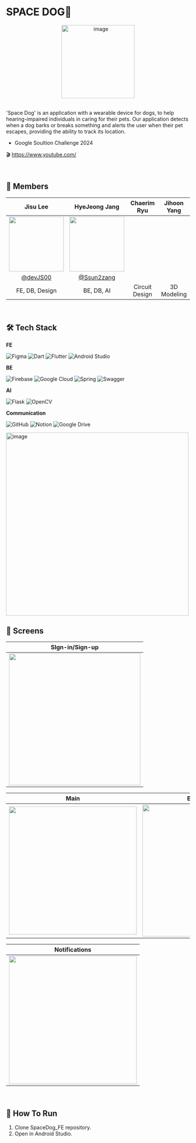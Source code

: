 # SPACE DOG🚀

<div align="center">
<img width="200" alt="image" src="https://github.com/GDSC-CAU/SpaceDog_FE/assets/110683103/24fffaa4-d04e-461c-99c8-eba3321f305c">
</div>
<br>

'Space Dog' is an application with a wearable device for dogs, to help hearing-impaired individuals in caring for their pets. Our application detects when a dog barks or breaks something and alerts the user when their pet escapes, providing the ability to track its location.

* Google Soultion Challenge 2024

🎬 https://www.youtube.com/



<br>

## 👥 Members

| Jisu Lee | HyeJeong Jang | Chaerim Ryu | Jihoon Yang |                   
| :------------: | :----------: | :-----------: | :-----------: |
|    <img src="https://avatars.githubusercontent.com/u/110683103?v=4" height=150 width=150> |<img src="https://avatars.githubusercontent.com/u/98401161?v=4" height=150 width=150>|
|   [@devJS00](https://github.com/devJS00)  | [@Ssun2zang](https://github.com/Ssun2zang)  |
| FE, DB, Design | BE, DB, AI | Circuit Design | 3D Modeling |

<br>

## 🛠️ Tech Stack
**FE**

![Figma](https://img.shields.io/badge/figma-%23F24E1E.svg?style=for-the-badge&logo=figma&logoColor=white)
![Dart](https://img.shields.io/badge/dart-%230175C2.svg?style=for-the-badge&logo=dart&logoColor=white)
![Flutter](https://img.shields.io/badge/Flutter-%2302569B.svg?style=for-the-badge&logo=Flutter&logoColor=white)
![Android Studio](https://img.shields.io/badge/Android%20Studio-3DDC84.svg?style=for-the-badge&logo=android-studio&logoColor=white)


**BE**

![Firebase](https://img.shields.io/badge/Firebase-039BE5?style=for-the-badge&logo=Firebase&logoColor=white)
![Google Cloud](https://img.shields.io/badge/GoogleCloud-%234285F4.svg?style=for-the-badge&logo=google-cloud&logoColor=white)
![Spring](https://img.shields.io/badge/spring-%236DB33F.svg?style=for-the-badge&logo=spring&logoColor=white)
![Swagger](https://img.shields.io/badge/-Swagger-%23Clojure?style=for-the-badge&logo=swagger&logoColor=white)

**AI**

![Flask](https://img.shields.io/badge/flask-%23000.svg?style=for-the-badge&logo=flask&logoColor=white)
![OpenCV](https://img.shields.io/badge/opencv-%23white.svg?style=for-the-badge&logo=opencv&logoColor=white)

**Communication**

![GitHub](https://img.shields.io/badge/github-%23121011.svg?style=for-the-badge&logo=github&logoColor=white)
![Notion](https://img.shields.io/badge/Notion-000000?style=for-the-badge&logo=Notion&logoColor=white)
![Google Drive](https://img.shields.io/badge/Google%20Drive-4285F4?style=for-the-badge&logo=googledrive&logoColor=white)


<img width="500" alt="image" src="https://github.com/GDSC-CAU/SpaceDog_FE/assets/110683103/48afb51c-0ad0-42c9-8eb9-ae918def80fb">

<br>


 ## 📱 Screens

| SIgn-in/Sign-up | 
| :------------: |
| <img height="360" src="https://github.com/puddybuddy2023/puddyBuddy_fe/assets/110683103/ff66b97e-6319-4d81-8bb6-4144fff48543.png"/> |

| Main | Barking Sound | Breaking Sound |
| :------------: | :------------: | :------------: |
|<img  height="350" src="https://github.com/puddybuddy2023/puddyBuddy_fe/assets/110683103/8b4086cc-7856-43d3-a0bf-9a760f462633.png"/> |  <img height="360" src="https://github.com/puddybuddy2023/puddyBuddy_fe/assets/110683103/d47db192-2508-4bed-9347-8f48dfbfa4a5.png"/> | <img height="350" src="https://github.com/puddybuddy2023/puddyBuddy_fe/assets/110683103/66b3e850-d263-48fc-b05b-eafe8f55a64b.png"/>  |

| Notifications | 
| :------------: | 
|<img  height="350" src="https://github.com/puddybuddy2023/puddyBuddy_fe/assets/110683103/f34b06c7-1c58-4f0c-9b0a-6743f923c406.png"/> |
 

<br>

 ## 📱 How To Run
 1. Clone SpaceDog_FE repository.
 2. Open in Android Studio.
